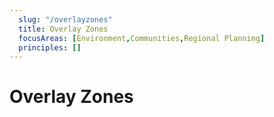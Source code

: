 ```yaml
---
  slug: "/overlayzones"
  title: Overlay Zones 
  focusAreas: [Environment,Communities,Regional Planning]
  principles: []
---
```

# Overlay Zones
